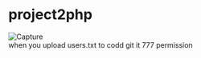 # project2php
![Capture](https://user-images.githubusercontent.com/77553304/138364586-d5f6e617-7303-42c4-950f-ef184aadde3c.JPG)
<br>
when you upload users.txt to codd git it 777 permission
